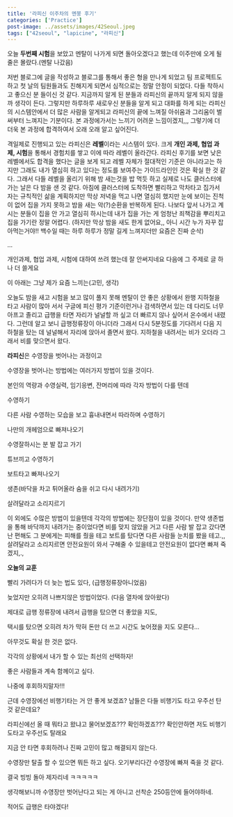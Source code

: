 ```yaml
---
title: '라피신 이주차의 멘붕 후기'
categories: ['Practice']
post-image: ../assets/images/42Seoul.jpeg
tags: ["42seoul", "lapicine", "라피신"]
---
```


오늘 **두번째 시험**을 보았고 멘탈이 나가게 되면 돌아오겠다고 했는데 이주만에 오게 될 줄은 몰랐다.(멘탈 나갔음)



저번 블로그에 글을 작성하고 블로그를 통해서 좋은 형을 만나게 되었고 팀 프로젝트도 하고 첫 날의 팀원들과도 친해지게 되면서 심적으로는 정말 안정이 되었다. 다들 착하시고 좋으신 분 들이신 것 같다. 지금까지 알게 된 분들과 라피신의 끝까지 알게 되지 않을까 생각이 든다. 그렇지만 하루하루 새로우신 분들을 알게 되고 대화를 하게 되는 라피신의 시스템안에서 더 많은 사람을 알게되고 라피신의 끝에 느껴질 아쉬움과 그리움이 벌써부터 느껴지는 기분이다. 본 과정에가서는 느끼기 어려운 느낌이겠지,,, 그렇기에 더 더욱 본 과정에 합격하여서 오래 오래 알고 싶어진다.



격일제로 진행되고 있는 라피신은 **레벨**이라는 시스템이 있다. 크게 **개인 과제, 협업 과제, 시험**을 통해서 경험치를 쌓고 이에 따라 레벨이 올라간다.  라피신 후기를 보면 낮은 레벨에서도 합격을 했다는 글을 보게 되고 레벨 자체가 절대적인 기준은 아니라고는 하지만 그래도 내가 열심히 하고 있다는 정도를 보여주는 가이드라인인 것은 확실 한 것 같다.  그래서 다들 레벨을 올리기 위해 밤 새는것을 밥 먹듯 하고 실제로 나도 클러스터에 가는 날은 다 밤을 샌 것 같다. 아침에 클러스터에 도착하면 빨리하고 막차타고 집가서 자는 규칙적인 삶을 계획하지만 막상 저녁을 먹고 나면 열심히 했지만 눈에 보이는 진척이 없어 집을 가지 못하고 밤을 새는 악(?)순환을 반복하게 된다. 나보다 앞서 나가고 계시는 분들이 집을 안 가고 열심히 하시는데 내가 집을 가는 게 엄청난 죄책감을 뿌리치고 집을 가기란 정말 어렵다. (하지만 막상 밤을 새도 한게 없어요,, 아니 시간 누가 자꾸 잡아먹는거야!! 백수일 때는 하루 하루가 정말 길게 느껴지더만 요즘은 진짜 순삭) 



...

개인과제, 협업 과제, 시험에 대하여 쓰려 했는데 잘 안써지네요 다음에 그 주제로 글 하나 더 쓸게요



이 아래는 그냥 제가 요즘 느끼는(고민, 생각)

  오늘도 밤을 새고 시험을 보고 많이 풀지 못해 멘탈이 안 좋은 상황에서  완행 지하철을 타고 사람이 많아 서서 구글에 피신 평가 기준이런거나 검색하면서 있는 데  다리도 너무 아프고 졸리고 급행을 타면 자리가 널널할 까 싶고 더 빠르지 않나 싶어서 온수에서 내렸다. 그런데 알고 보니 급행정류장이 아니더라 그래서 다시 5분정도를 기다려서 다음 지하철을 탔는 데 널널해서 자리에 앉아서 졸면서 왔다. 지하철을 내려서는 비가 오더라 그래서 비를 맞으면서 왔다. 

**라피신**은 수영장을 벗어나는 과정이고

수영장을 벗어나는 방법에는 여러가지 방법이 있을 것이다.

본인의 역량과 수영실력, 임기응변, 잔머리에 따라 각자 방법이 다를 텐데 

수영하기

다른 사람 수영하는 모습을 보고 흉내내면서 따라하며 수영하기

나만의 개헤엄으로 빠져나오기

수영잘하시는 분 발 잡고 가기

튜브끼고 수영하기

보트타고 빠져나오기

생존(바닥을 차고 튀어올라 숨을 쉬고 다시 내려가기)

살려달라고 소리지르기



이 외에도 수많은 방법이 있을텐데  각각의 방법에는 장단점이 있을 것이다. 만약 생존법을 통해 바닥까지 내려가는 중이었다면 비를 맞지 않았을 거고 다른 사람 발 잡고 갔다면 난 편해도 그 분에게는 피해를 줬을 테고 보트를 탔다면 다른 사람들 눈치를 봤을 테고.,, 살려달라고 소리지르면 안전요원이 와서 구해줄 수 있을테고 안전요원이 없다면 빠져 죽겠지,.,





**오늘의 교훈** 



빨리 가려다가 더 늦는 법도 있다, (급행정류장아니었음) 

늦었지만 오히려 나쁘지않은 방법이었다. (다음 열차에 앉아왔다)



제대로 급행 정류장에 내려서 급행을 탔으면 더 좋았을 지도,

택시를 탔으면 오히려 차가 막혀 돈만 더 쓰고 시간도 늦어졌을 지도 모른다...

아무것도 확실 한 것은 없다.

각각의 상황에서 내가 할 수 있는 최선의 선택하자!

좋은 사람들과 계속 함께이고 싶다. 

나중에 후회하지말자!!!



근데 수영장에선 비행기타는 거 안 좋게 보겠죠? 남들은 다들 비행기도 타고 우주선 탄 것 같은데요?

라피신에선 올 때 뭐타고 왔냐고 물어보겠죠??? 확인하겠죠??? 확인안하면 저도 비행기도타고 우주선도 탈래요

지금 안 타면 후회하려나 진짜 고민이 많고 해결되지 않는다.

수영장만 탈출 할 수 있으면 뭐든 하고 싶다. 오기부리다간 수영장에 빠져 죽을 것 같다.

결국 빙빙 돌아 제자리네 ㅋㅋㅋㅋㅋ

생각해보니까 수영장만 벗어난다고 되는 게 아니고 선착순 250등안에 들어야하네.



적어도 급행은 타야겠다!